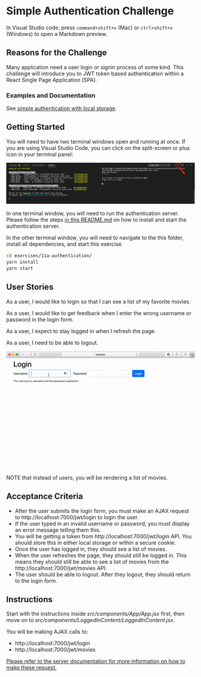 # Simple Authentication Challenge

In Visual Studio code, press `command+shift+v` (Mac) or `ctrl+shift+v` (Windows) to open a Markdown preview.

## Reasons for the Challenge

Many application need a user login or signin process of some kind. This challenge will introduce you to JWT token based authentication within a React Single Page Application (SPA).

### Examples and Documentation

See [simple authentication with local storage](../../examples/11a-authentication-local-storage/README.md).

## Getting Started

You will need to have two terminal windows open and running at once. If you are using Visual Studio Code, you can click on the split-screen or plus icon in your terminal panel:

![Split screen icon in Visual Studio code](../../resources/authentication-server/two-terminals.png)

In one terminal window, you will need to run the authentication server. Please follow the steps [in this README.md](../../resources/authentication-server/README.md) on how to install and start the authentication server.

In the other terminal window, you will need to navigate to the this folder, install all dependencies, and start this exercise.

```bash
cd exercises/11a-authentication/
yarn install
yarn start
```

## User Stories

As a user, I would like to login so that I can see a list of my favorite movies.

As a user, I would like to get feedback when I enter the wrong username or password in the login form.

As a user, I expect to stay logged in when I refresh the page.

As a user, I need to be able to logout.

![Login example](login-example.gif)

NOTE that instead of users, you will be rendering a list of movies.

## Acceptance Criteria

- After the user submits the login form, you must make an AJAX request to http://localhost:7000/jwt/login to login the user.
- If the user typed in an invalid username or password, you must display an error message telling them this.
- You will be getting a token from http://localhost:7000/jwt/login API. You should store this in either local storage or within a secure cookie.
- Once the user has logged in, they should see a list of movies.
- When the user refreshes the page, they should still be logged in. This means they should still be able to see a list of movies from the http://localhost:7000/jwt/movies API.
- The user should be able to logout. After they logout, they should return to the login form.

## Instructions

Start with the instructions inside _src/components/App/App.jsx_ first, then move on to _src/components/LoggedInContent/LoggedInContent.jsx_.

You will be making AJAX calls to:

- http://localhost:7000/jwt/login
- http://localhost:7000/jwt/movies

[Please refer to the server documentation for more information on how to make these request.](../../resources/authentication-server/README.md)
